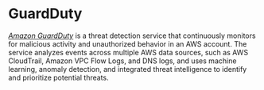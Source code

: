 # GuardDuty

_[Amazon GuardDuty](https://aws.amazon.com/guardduty/)_ is a threat detection service that continuously monitors for malicious
activity and unauthorized behavior in an AWS account. The service analyzes events across multiple AWS data sources, such as
AWS CloudTrail, Amazon VPC Flow Logs, and DNS logs, and uses machine learning, anomaly detection, and integrated threat
intelligence to identify and prioritize potential threats.



<!-- ##DOCS-SOURCER-START
{"sourcePlugin":"Service Catalog Reference","hash":"8e66af5553dd2f03333d83d35309267e"}
##DOCS-SOURCER-END -->
